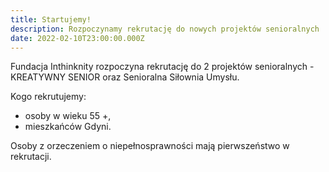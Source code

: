 ```yaml
---
title: Startujemy!
description: Rozpoczynamy rekrutację do nowych projektów senioralnych
date: 2022-02-10T23:00:00.000Z
---
```

Fundacja Inthinknity rozpoczyna rekrutację do 2 projektów senioralnych - KREATYWNY SENIOR oraz Senioralna Siłownia Umysłu.

Kogo rekrutujemy:

* osoby w wieku 55 +,
* mieszkańców Gdyni.

Osoby z orzeczeniem o niepełnosprawności mają pierwszeństwo w rekrutacji.
